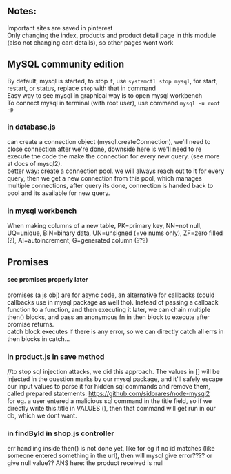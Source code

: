 ## Notes:

Important sites are saved in pinterest <br>
Only changing the index, products and product detail page in this module (also not changing cart details), so other pages wont work

## MySQL community edition

By default, mysql is started, to stop it, use `systemctl stop mysql`, for start, restart, or status, replace `stop` with that in command </br>
Easy way to see mysql in graphical way is to open mysql workbench <br>
To connect mysql in terminal (with root user), use command `mysql -u root -p` </br>

### in database.js

can create a connection object (mysql.createConnection), we'll need to close connection after we're done, downside here is we'll need to re execute the code the make the connection for every new query. (see more at docs of mysql2). </br>
better way: create a connection pool.
we will always reach out to it for every query, then we get a new connection from this pool, which manages multiple connections, after query its done, connection is handed back to pool and its available for new query. </br>

### in mysql workbench

When making columns of a new table, PK=primary key, NN=not null, UQ=unique, BIN=binary data, UN=unsigned (+ve nums only), ZF=zero filled (?), AI=autoincrement, G=generated column (???)

## Promises

#### see promises properly later

promises (a js obj) are for async code, an alternative for callbacks (could callbacks use in mysql package as well tho). Instead of passing a callback function to a function, and then executing it later, we can chain multiple then() blocks, and pass an anonymous fn in then block to execute after promise returns. </br>
catch block executes if there is any error, so we can directly catch all errs in then blocks in catch...

### in product.js in save method

//to stop sql injection attacks, we did this approach. The values in [] will be injected in the question marks by our mysql package, and it'll safely escape our input values to parse it for hidden sql commands and remove them, called prepared statements: https://github.com/sidorares/node-mysql2 </br>
for eg. a user entered a malicious sql command in the title field, so if we directly write this.title in VALUES (), then that command will get run in our db, which we dont want.

### in findById in shop.js controller

err handling inside then() is not done yet, like for eg if no id matches (like someone entered something in the url), then will mysql give error???? or give null value?? ANS here: the product received is null
